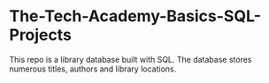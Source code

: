 # The-Tech-Academy-Basics-SQL-Projects
This repo is a library database built with SQL. The database stores numerous titles, authors and library locations.
